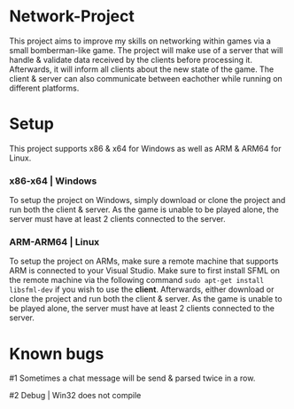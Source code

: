 # Network-Project
This project aims to improve my skills on networking within games via a small bomberman-like game.
The project will make use of a server that will handle & validate data received by the clients before processing it.
Afterwards, it will inform all clients about the new state of the game.
The client & server can also communicate between eachother while running on different platforms.

# Setup
This project supports x86 & x64 for Windows as well as ARM & ARM64 for Linux.

### x86-x64 | Windows
To setup the project on Windows, simply download or clone the project and run both the client & server.
As the game is unable to be played alone, the server must have at least 2 clients connected to the server.

### ARM-ARM64 | Linux
To setup the project on ARMs, make sure a remote machine that supports ARM is connected to your Visual Studio.
Make sure to first install SFML on the remote machine via the following command `sudo apt-get install libsfml-dev` if you wish to use the **client**.
Afterwards, either download or clone the project and run both the client & server.
As the game is unable to be played alone, the server must have at least 2 clients connected to the server.

# Known bugs
#1 Sometimes a chat message will be send & parsed twice in a row.

#2 Debug | Win32 does not compile
